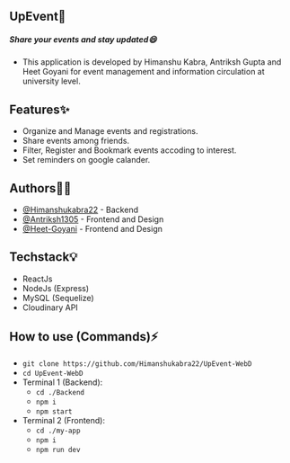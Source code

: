 
## UpEvent🎉
##### Share your events and stay updated😄
 - This application is developed by Himanshu Kabra, Antriksh Gupta and Heet Goyani for event management and information circulation at university level.

## Features✨
- Organize and Manage events and registrations.
- Share events among friends.
- Filter, Register and Bookmark events accoding to interest.
- Set reminders on google calander.


## Authors👨‍💻
- [@Himanshukabra22](https://www.github.com/Himanshukabra22) - Backend
- [@Antriksh1305](https://github.com/Antriksh1305) - Frontend and Design
- [@Heet-Goyani](https://github.com/Heet-Goyani) - Frontend and Design

## Techstack💡
- ReactJs
- NodeJs (Express)
- MySQL (Sequelize)
- Cloudinary API


## How to use (Commands)⚡
- `git clone https://github.com/Himanshukabra22/UpEvent-WebD`
- `cd UpEvent-WebD`
- Terminal 1 (Backend):
    - `cd ./Backend`
    - `npm i`
    - `npm start`
- Terminal 2 (Frontend):
    - `cd ./my-app`
    - `npm i`
    - `npm run dev`
